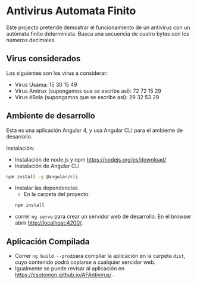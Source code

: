 # Antivirus Automata Finito #

Este projecto pretende demostrar el funcionamiento de un antivirus con un autómata finito determinista.
Busca una secuencia de cuatro bytes con los números decimales.

## Virus considerados ##
Los siguientes son los virus a considerar:
* Virus Usama: 15 30 15 49
* Virus Amtrax (supongamos que se escribe así): 72 72 15 29
* Virus éBola (supongamos que se escribe así): 29 32 53 29

## Ambiente de desarrollo ##
Esta es una aplicación Angular 4, y usa Angular CLI para el ambiente de desarrollo.

Instalación:
* Instalación de node.js y npm <https://nodejs.org/es/download/>
* Instalación de Angular CLI 
```bash
npm install -g @angular/cli
```
* Instalar las dependencias
  * En la carpeta del proyecto:
  ```bash
  npm install
  ```
* correr `ng serve` para crear un servidor web de desarrollo. En el browser abrir <http://localhost:4200/>.

## Aplicación Compilada
* Correr `ng build --prod`para compilar la aplicación en la carpeta `dist`, cuyo contenido podrá copiarse a cualquier servidor web.
* Igualmente se puede revisar al aplicación en <https://csotomon.github.io/AFAntivirus/> .
